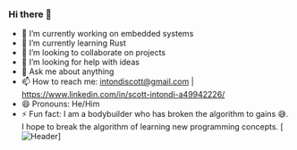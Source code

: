 ### Hi there 👋

<!--
**intondiscott/intondiscott** is a ✨ _special_ ✨ repository because its `README.md` (this file) appears on your GitHub profile.

Here are some ideas to get you started:
-->
- 🔭 I’m currently working on embedded systems
- 🌱 I’m currently learning Rust
- 👯 I’m looking to collaborate on projects
- 🤔 I’m looking for help with ideas
- 💬 Ask me about anything
- 📫 How to reach me: intondiscott@gmail.com | https://www.linkedin.com/in/scott-intondi-a49942226/
- 😄 Pronouns: He/Him
- ⚡ Fun fact: I am a bodybuilder who has broken the algorithm to gains 😅. I hope to break the algorithm of learning new programming concepts.
[![Header](https://www.google.com/url?sa=i&url=https%3A%2F%2Fcareeralley.com%2F5-cool-careers-use-coding%2F&psig=AOvVaw198-UghypTgGcQkFfWQpRf&ust=1687742974537000&source=images&cd=vfe&ved=0CBAQjRxqFwoTCNiU09Wi3f8CFQAAAAAdAAAAABAE "Header")]

